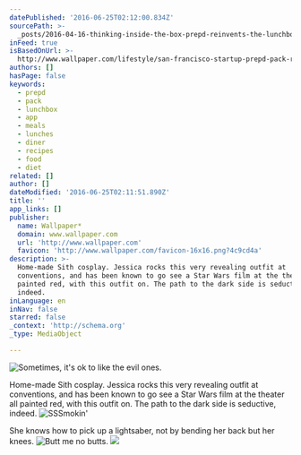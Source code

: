 ```yaml
---
datePublished: '2016-06-25T02:12:00.834Z'
sourcePath: >-
  _posts/2016-04-16-thinking-inside-the-box-prepd-reinvents-the-lunchbox-or-life.md
inFeed: true
isBasedOnUrl: >-
  http://www.wallpaper.com/lifestyle/san-francisco-startup-prepd-pack-reinvents-the-lunchbox
authors: []
hasPage: false
keywords:
  - prepd
  - pack
  - lunchbox
  - app
  - meals
  - lunches
  - diner
  - recipes
  - food
  - diet
related: []
author: []
dateModified: '2016-06-25T02:11:51.890Z'
title: ''
app_links: []
publisher:
  name: Wallpaper*
  domain: www.wallpaper.com
  url: 'http://www.wallpaper.com'
  favicon: 'http://www.wallpaper.com/favicon-16x16.png?4c9cd4a'
description: >-
  Home-made Sith cosplay. Jessica rocks this very revealing outfit at
  conventions, and has been known to go see a Star Wars film at the theater all
  painted red, with this outfit on. The path to the dark side is seductive,
  indeed.
inLanguage: en
inNav: false
starred: false
_context: 'http://schema.org'
_type: MediaObject

---
```

![Sometimes, it's ok to like the evil ones.](https://the-grid-user-content.s3-us-west-2.amazonaws.com/37b25d5f-16f1-4250-888d-b8a2a674338a.jpg)

Home-made Sith cosplay. Jessica rocks this very revealing outfit at conventions, and has been known to go see a Star Wars film at the theater all painted red, with this outfit on. The path to the dark side is seductive, indeed.
![SSSmokin'](https://imgflo.herokuapp.com/graph/vahj1ThiexotieMo/32b9c23021221179abde659e393fbac5/croprotate.jpg?cropheight=3470&cropwidth=5203&degrees=0&input=https%3A%2F%2Fthe-grid-user-content.s3-us-west-2.amazonaws.com%2Fa1269459-1a34-4c94-be98-d343c6ed5f44.jpg&x=0&y=0)

She knows how to pick up a lightsaber, not by bending her back but her knees.
![Butt me no butts.](https://the-grid-user-content.s3-us-west-2.amazonaws.com/e54b500a-8161-4e5e-9dd4-c7349be88dcc.jpg)
![](https://the-grid-user-content.s3-us-west-2.amazonaws.com/483535c3-1844-4a09-a56f-e98c156f72b8.jpg)